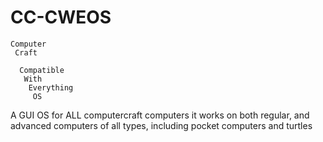 # CC-CWEOS
```
Computer
 Craft

  Compatible
   With
    Everything
     OS
```
A GUI OS for ALL computercraft computers
it works on both regular, and advanced computers of all types, including pocket computers and turtles